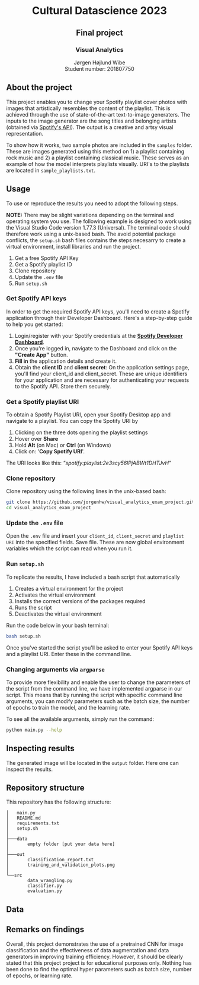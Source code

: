 <!-- PROJECT LOGO -->
<br />
<p align="center">
  <h1 align="center">Cultural Datascience 2023</h1> 
  <h2 align="center">Final project</h2> 
  <h3 align="center">Visual Analytics</h3> 


  <p align="center">
    Jørgen Højlund Wibe<br>
    Student number: 201807750
  </p>
</p>


<!-- ABOUT THE PROJECT -->
## About the project
This project enables you to change your Spotify playlist cover photos with images that artistically resembles the content of the playlist. This is achieved through the use of state-of-the-art text-to-image generaters. The inputs to the image generator are the song titles and belonging artists (obtained via [Spotify's API](https://developer.spotify.com/documentation/web-api)). The output is a creative and artsy visual representation.

To show how it works, two sample photos are included in the ```samples``` folder. These are images generated using this method on 1) a playlist containing rock music and 2) a playlist containing classical music. These serves as an example of how the model interprets playlists visually. URI's to the playlists are located in ```sample_playlists.txt```.

<!-- USAGE -->
## Usage

To use or reproduce the results you need to adopt the following steps.

**NOTE:** There may be slight variations depending on the terminal and operating system you use. The following example is designed to work using the Visual Studio Code version 1.77.3 (Universal). The terminal code should therefore work using a unix-based bash. The avoid potential package conflicts, the ```setup.sh``` bash files contains the steps necesarry to create a virtual environment, install libraries and run the project.

1. Get a free Spotify API Key
2. Get a Spotify playlist ID
3. Clone repository
4. Update the ```.env``` file
5. Run ```setup.sh```

### Get Spotify API keys
In order to get the required Spotify API keys, you'll need to create a Spotify application through their Developer Dashboard. Here's a step-by-step guide to help you get started:

1. Login/register with your Spotify credentials at the [**Spotify Developer Dashboard**](https://developer.spotify.com/).
2. Once you're logged in, navigate to the Dashboard and click on the **"Create App"** button.
3. **Fill in** the application details and create it.
4. Obtain the **client ID** and **client secret**: On the application settings page, you'll find your client_id and client_secret. These are unique identifiers for your application and are necessary for authenticating your requests to the Spotify API. Store them securely.

### Get a Spotify playlist URI
To obtain a Spotify Playlist URI, open your Spotify Desktop app and navigate to a playlist. You can copy the Spotify URI by
1. Clicking on the three dots opening the playlist settings
2. Hover over **Share**
3. Hold **Alt** (on Mac) or **Ctrl** (on Windows)
4. Click on: '**Copy Spotify URI**'.

The URI looks like this: *"spotify:playlist:2e3scy56lPjABWt1DHTJvH"*

### Clone repository

Clone repository using the following lines in the unix-based bash:

```bash
git clone https://github.com/jorgenhw/visual_analytics_exam_project.git
cd visual_analytics_exam_project
```

### Update the ```.env``` file
Open the ```.env``` file and insert your ```client_id```, ```client_secret``` and ```playlist URI``` into the specified fields. Save file. These are now global environment variables which the script can read when you run it.

### Run ```setup.sh```

To replicate the results, I have included a bash script that automatically 

1. Creates a virtual environment for the project
2. Activates the virtual environment
3. Installs the correct versions of the packages required
4. Runs the script
5. Deactivates the virtual environment

Run the code below in your bash terminal:

```bash
bash setup.sh
```

Once you've started the script you'll be asked to enter your Spotify API keys and a playlist URI. Enter these in the command line.

### Changing arguments via ```argparse```
To provide more flexibility and enable the user to change the parameters of the script from the command line, we have implemented argparse in our script. This means that by running the script with specific command line arguments, you can modify parameters such as the batch size, the number of epochs to train the model, and the learning rate.

To see all the available arguments, simply run the command:

```bash
python main.py --help
```

## Inspecting results

The generated image will be located in the ```output``` folder. Here one can inspect the results.

<!-- REPOSITORY STRUCTURE -->
## Repository structure

This repository has the following structure:
```
│   main.py
│   README.md
│   requirements.txt
│   setup.sh
│
├───data
│       empty folder [put your data here]
│
├───out
│       classification_report.txt
│       training_and_validation_plots.png
│
└──src
        data_wrangling.py
        classifier.py
        evaluation.py
```


<!-- DATA -->

## Data


<!-- RESULTS -->

## Remarks on findings
Overall, this project demonstrates the use of a pretrained CNN for image classification and the effectiveness of data augmentation and data generators in improving training efficiency. However, it should be clearly stated that this project project is for educational purposes only. Nothing has been done to find the optimal hyper parameters such as batch size, number of epochs, or learning rate.